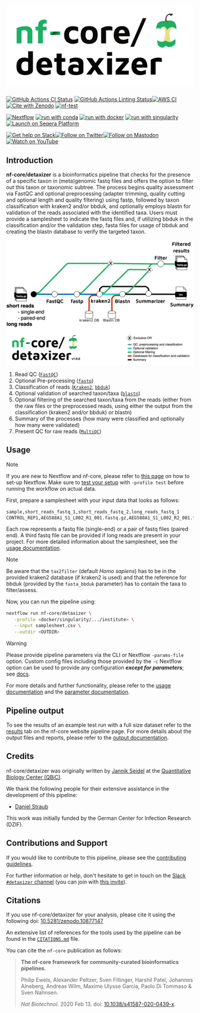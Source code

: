 <h1>
  <picture>
    <source media="(prefers-color-scheme: dark)" srcset="docs/images/nf-core-detaxizer_logo_dark.png">
    <img alt="nf-core/detaxizer" src="docs/images/nf-core-detaxizer_logo_light.png">
  </picture>
</h1>

[![GitHub Actions CI Status](https://github.com/nf-core/detaxizer/actions/workflows/ci.yml/badge.svg)](https://github.com/nf-core/detaxizer/actions/workflows/ci.yml)
[![GitHub Actions Linting Status](https://github.com/nf-core/detaxizer/actions/workflows/linting.yml/badge.svg)](https://github.com/nf-core/detaxizer/actions/workflows/linting.yml)[![AWS CI](https://img.shields.io/badge/CI%20tests-full%20size-FF9900?labelColor=000000&logo=Amazon%20AWS)](https://nf-co.re/detaxizer/results)[![Cite with Zenodo](http://img.shields.io/badge/DOI-10.5281/zenodo.10877147-1073c8?labelColor=000000)](https://doi.org/10.5281/zenodo.10877147)
[![nf-test](https://img.shields.io/badge/unit_tests-nf--test-337ab7.svg)](https://www.nf-test.com)

[![Nextflow](https://img.shields.io/badge/nextflow%20DSL2-%E2%89%A523.04.0-23aa62.svg)](https://www.nextflow.io/)
[![run with conda](http://img.shields.io/badge/run%20with-conda-3EB049?labelColor=000000&logo=anaconda)](https://docs.conda.io/en/latest/)
[![run with docker](https://img.shields.io/badge/run%20with-docker-0db7ed?labelColor=000000&logo=docker)](https://www.docker.com/)
[![run with singularity](https://img.shields.io/badge/run%20with-singularity-1d355c.svg?labelColor=000000)](https://sylabs.io/docs/)
[![Launch on Seqera Platform](https://img.shields.io/badge/Launch%20%F0%9F%9A%80-Seqera%20Platform-%234256e7)](https://cloud.seqera.io/launch?pipeline=https://github.com/nf-core/detaxizer)

[![Get help on Slack](http://img.shields.io/badge/slack-nf--core%20%23detaxizer-4A154B?labelColor=000000&logo=slack)](https://nfcore.slack.com/channels/detaxizer)[![Follow on Twitter](http://img.shields.io/badge/twitter-%40nf__core-1DA1F2?labelColor=000000&logo=twitter)](https://twitter.com/nf_core)[![Follow on Mastodon](https://img.shields.io/badge/mastodon-nf__core-6364ff?labelColor=FFFFFF&logo=mastodon)](https://mstdn.science/@nf_core)[![Watch on YouTube](http://img.shields.io/badge/youtube-nf--core-FF0000?labelColor=000000&logo=youtube)](https://www.youtube.com/c/nf-core)

## Introduction

**nf-core/detaxizer** is a bioinformatics pipeline that checks for the presence of a specific taxon in (meta)genomic fastq files and offers the option to filter out this taxon or taxonomic subtree. The process begins quality assessment via FastQC and optional preprocessing (adapter trimming, quality cutting and optional length and quality filtering) using fastp, followed by taxon classification with kraken2 and/or bbduk, and optionally employs blastn for validation of the reads associated with the identified taxa. Users must provide a samplesheet to indicate the fastq files and, if utilizing bbduk in the classification and/or the validation step, fasta files for usage of bbduk and creating the blastn database to verify the targeted taxon.

![detaxizer metro workflow](docs/images/Detaxizer_metro_workflow.png)

1. Read QC ([`FastQC`](https://www.bioinformatics.babraham.ac.uk/projects/fastqc/))
2. Optional Pre-processing ([`fastp`](https://github.com/OpenGene/fastp))
3. Classification of reads ([`Kraken2`](https://ccb.jhu.edu/software/kraken2/), [`bbduk`](https://sourceforge.net/projects/bbmap/))
4. Optional validation of searched taxon/taxa ([`blastn`](https://blast.ncbi.nlm.nih.gov/Blast.cgi))
5. Optional filtering of the searched taxon/taxa from the reads (either from the raw files or the preprocessed reads, using either the output from the classification (kraken2 and/or bbduk) or blastn)
6. Summary of the processes (how many were classified and optionally how many were validated)
7. Present QC for raw reads ([`MultiQC`](http://multiqc.info/))

## Usage

> [!NOTE]
> If you are new to Nextflow and nf-core, please refer to [this page](https://nf-co.re/docs/usage/installation) on how to set-up Nextflow. Make sure to [test your setup](https://nf-co.re/docs/usage/introduction#how-to-run-a-pipeline) with `-profile test` before running the workflow on actual data.

First, prepare a samplesheet with your input data that looks as follows:

```csv title="samplesheet.csv"
sample,short_reads_fastq_1,short_reads_fastq_2,long_reads_fastq_1
CONTROL_REP1,AEG588A1_S1_L002_R1_001.fastq.gz,AEG588A1_S1_L002_R2_001.fastq.gz,AEG588A1_S1_L002_R3_001.fastq.gz
```

Each row represents a fastq file (single-end) or a pair of fastq files (paired end). A third fastq file can be provided if long reads are present in your project. For more detailed information about the samplesheet, see the [usage documentation](docs/usage.md).

> [!NOTE]
> Be aware that the `tax2filter` (default _Homo sapiens_) has to be in the provided kraken2 database (if kraken2 is used) and that the reference for bbduk (provided by the `fasta_bbduk` parameter) has to contain the taxa to filter/assess.

Now, you can run the pipeline using:

```bash
nextflow run nf-core/detaxizer \
   -profile <docker/singularity/.../institute> \
   --input samplesheet.csv \
   --outdir <OUTDIR>
```

> [!WARNING]
> Please provide pipeline parameters via the CLI or Nextflow `-params-file` option. Custom config files including those provided by the `-c` Nextflow option can be used to provide any configuration _**except for parameters**_;
> see [docs](https://nf-co.re/usage/configuration#custom-configuration-files).

For more details and further functionality, please refer to the [usage documentation](https://nf-co.re/detaxizer/usage) and the [parameter documentation](https://nf-co.re/detaxizer/parameters).

## Pipeline output

To see the results of an example test run with a full size dataset refer to the [results](https://nf-co.re/detaxizer/results) tab on the nf-core website pipeline page.
For more details about the output files and reports, please refer to the
[output documentation](https://nf-co.re/detaxizer/output).

## Credits

nf-core/detaxizer was originally written by [Jannik Seidel](https://github.com/jannikseidelQBiC) at the [Quantitative Biology Center (QBiC)](http://qbic.life/).

We thank the following people for their extensive assistance in the development of this pipeline:

- [Daniel Straub](https://github.com/d4straub)

This work was initially funded by the German Center for Infection Research (DZIF).

## Contributions and Support

If you would like to contribute to this pipeline, please see the [contributing guidelines](.github/CONTRIBUTING.md).

For further information or help, don't hesitate to get in touch on the [Slack `#detaxizer` channel](https://nfcore.slack.com/channels/detaxizer) (you can join with [this invite](https://nf-co.re/join/slack)).

## Citations

If you use nf-core/detaxizer for your analysis, please cite it using the following doi: [10.5281/zenodo.10877147](https://doi.org/10.5281/zenodo.10877147)

An extensive list of references for the tools used by the pipeline can be found in the [`CITATIONS.md`](CITATIONS.md) file.

You can cite the `nf-core` publication as follows:

> **The nf-core framework for community-curated bioinformatics pipelines.**
>
> Philip Ewels, Alexander Peltzer, Sven Fillinger, Harshil Patel, Johannes Alneberg, Andreas Wilm, Maxime Ulysse Garcia, Paolo Di Tommaso & Sven Nahnsen.
>
> _Nat Biotechnol._ 2020 Feb 13. doi: [10.1038/s41587-020-0439-x](https://dx.doi.org/10.1038/s41587-020-0439-x).
